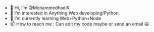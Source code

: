 - 👋 Hi, I’m @MohammedhadiK
- 👀 I’m interested in Anything Web developing/Python.
- 🌱 I’m currently learning Web+Python+Node
- 📫 How to reach me : Can edit my code maybe or send an email 😃

<!---
MohammedhadiK/MohammedhadiK is a ✨ special ✨ repository because its `README.md` (this file) appears on your GitHub profile.
You can click the Preview link to take a look at your changes.
--->
